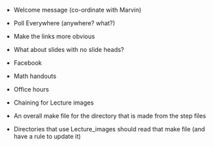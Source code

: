 
* Welcome message (co-ordinate with Marvin)

* Poll Everywhere (anywhere? what?)
 * Make the links more obvious

* What about slides with no slide heads?

* Facebook

* Math handouts

* Office hours

* Chaining for Lecture images
 * An overall make file for the directory that is made from the step files
 * Directories that use Lecture_images should read that make file (and have a rule to update it)
